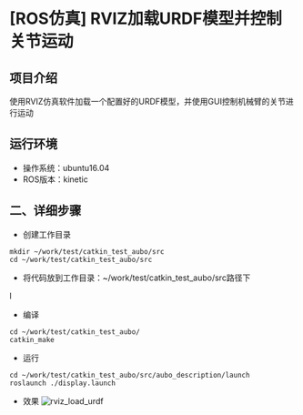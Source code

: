 # [ROS仿真] RVIZ加载URDF模型并控制关节运动

## 项目介绍

使用RVIZ仿真软件加载一个配置好的URDF模型，并使用GUI控制机械臂的关节进行运动



## 运行环境

- 操作系统：ubuntu16.04
- ROS版本：kinetic



## 二、详细步骤

- 创建工作目录

```
mkdir ~/work/test/catkin_test_aubo/src
cd ~/work/test/catkin_test_aubo/src
```

- 将代码放到工作目录：~/work/test/catkin_test_aubo/src路径下

l

- 编译

```
cd ~/work/test/catkin_test_aubo/
catkin_make
```

- 运行

```
cd ~/work/test/catkin_test_aubo/src/aubo_description/launch
roslaunch ./display.launch
```

- 效果
  ![rviz_load_urdf](.\img\rviz_load_urdf.png)




